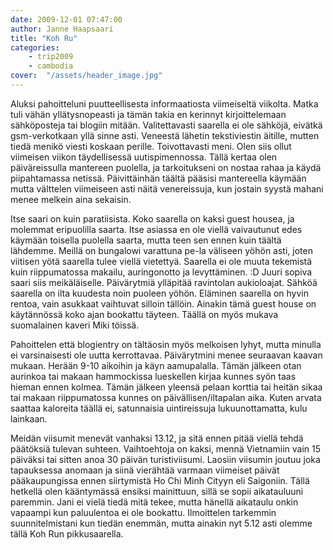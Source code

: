 ```yaml
---
date: 2009-12-01 07:47:00
author: Janne Haapsaari
title: "Koh Ru"
categories:
    - trip2009
    - cambodia
cover:  "/assets/header_image.jpg"
---
```


Aluksi pahoitteluni puutteellisesta informaatiosta viimeiseltä viikolta. Matka
tuli vähän yllätysnopeasti ja tämän takia en kerinnyt kirjoittelemaan
sähköposteja tai blogiin mitään. Valitettavasti saarella ei ole sähköjä,
eivätkä gsm-verkotkaan yllä sinne asti. Veneestä lähetin tekstiviestin
äitille, mutten tiedä menikö viesti koskaan perille. Toivottavasti meni. Olen
siis ollut viimeisen viikon täydellisessä uutispimennossa. Tällä kertaa olen
päiväreissulla mantereen puolella, ja tarkoitukseni on nostaa rahaa ja käydä
piipahtamassa netissä. Päivittäinhän täältä pääsisi mantereella käymään mutta
välttelen viimeiseen asti näitä venereissuja, kun jostain syystä mahani menee
melkein aina sekaisin.

Itse saari on kuin paratiisista. Koko saarella on kaksi guest housea, ja
molemmat eripuolilla saarta. Itse asiassa en ole viellä vaivautunut edes
käymään toisella puolella saarta, mutta teen sen ennen kuin täältä lähdemme.
Meillä on bungalowi varattuna pe-la väliseen yöhön asti, joten viitisen yötä
saarella tulee viellä vietettyä. Saarella ei ole muuta tekemistä kuin
riippumatossa makailu, auringonotto ja levyttäminen. :D Juuri sopiva saari
siis meikäläiselle. Päivärytmiä ylläpitää ravintolan aukioloajat. Sähköä
saarella on ilta kuudesta noin puoleen yöhön. Eläminen saarella on hyvin
rentoa, vain asukkaat vaihtuvat silloin tällöin. Ainakin tämä guest house on
käytännössä koko ajan bookattu täyteen. Täällä on myös mukava suomalainen
kaveri Miki töissä.

Pahoittelen että blogientry on tältäosin myös melkoisen lyhyt, mutta minulla
ei varsinaisesti ole uutta kerrottavaa. Päivärytmini menee seuraavan kaavan
mukaan. Herään 9-10 aikoihin ja käyn aamupalalla. Tämän jälkeen otan aurinkoa
tai makaan hammockissa lueskellen kirjaa kunnes syön taas hieman ennen kolmea.
Tämän jälkeen yleensä pelaan korttia tai heitän sikaa tai makaan riippumatossa
kunnes on päivällisen/iltapalan aika. Kuten arvata saattaa kaloreita täällä
ei, satunnaisia uintireissuja lukuunottamatta, kulu lainkaan.

Meidän viisumit menevät vanhaksi 13.12, ja sitä ennen pitää viellä tehdä
päätöksiä tulevan suhteen. Vaihtoehtoja on kaksi, mennä Vietnamiin vain 15
päiväksi tai sitten anoa 30 päivän turistiviisumi. Laosiin viisumin joutuu
joka tapauksessa anomaan ja siinä vierähtää varmaan viimeiset päivät
pääkaupungissa ennen siirtymistä Ho Chi Minh Cityyn eli Saigoniin. Tällä
hetkellä olen kääntymässä ensiksi mainittuun, sillä se sopii aikatauluuni
paremmin. Jani ei vielä tiedä mitä tekee, mutta hänellä aikataulu onkin
vapaampi kun paluulentoa ei ole bookattu. Ilmoittelen tarkemmin
suunnitelmistani kun tiedän enemmän, mutta ainakin nyt 5.12 asti olemme tällä
Koh Run pikkusaarella.
